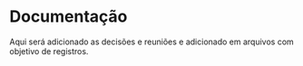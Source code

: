 # Documentação

Aqui será adicionado as decisões e reuniões e adicionado em arquivos com objetivo de registros.

  
